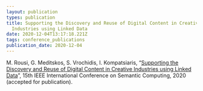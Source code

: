 ```yaml
---
layout: publication
types: publication
title: Supporting the Discovery and Reuse of Digital Content in Creative
  Industries using Linked Data
date: 2020-12-04T13:17:18.221Z
tags: conference_publications
publication_date: 2020-12-04
---
```

M. Rousi, G. Meditskos, S. Vrochidis, I. Kompatsiaris, “[Supporting the Discovery and Reuse of Digital Content in Creative Industries using Linked Data](https://www.researchgate.net/publication/346612017_Supporting_the_Discovery_and_Reuse_of_Digital_Content_in_Creative_Industries_using_Linked_Data)”, 15th IEEE International Conference on Semantic Computing, 2020 (accepted for publication).
